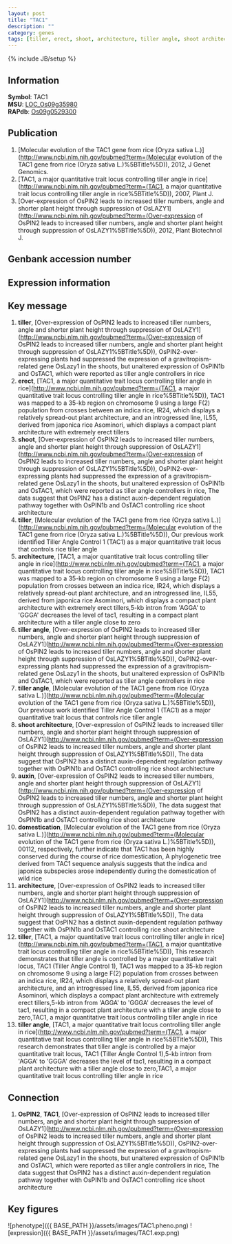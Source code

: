 ```yaml
---
layout: post
title: "TAC1"
description: ""
category: genes
tags: [tiller, erect, shoot, architecture, tiller angle, shoot architecture, auxin, domestication, Gene]
---
```

{% include JB/setup %}

## Information
__Symbol__: TAC1  
__MSU__: [LOC_Os09g35980](http://rice.plantbiology.msu.edu/cgi-bin/ORF_infopage.cgi?orf=LOC_Os09g35980)  
__RAPdb__: [Os09g0529300](http://rapdb.dna.affrc.go.jp/viewer/gbrowse_details/irgsp1?name=Os09g0529300)  

## Publication
1. [Molecular evolution of the TAC1 gene from rice (Oryza sativa L.)](http://www.ncbi.nlm.nih.gov/pubmed?term=(Molecular evolution of the TAC1 gene from rice (Oryza sativa L.)%5BTitle%5D)), 2012, J Genet Genomics.
2. [TAC1, a major quantitative trait locus controlling tiller angle in rice](http://www.ncbi.nlm.nih.gov/pubmed?term=(TAC1, a major quantitative trait locus controlling tiller angle in rice%5BTitle%5D)), 2007, Plant J.
3. [Over-expression of OsPIN2 leads to increased tiller numbers, angle and shorter plant height through suppression of OsLAZY1](http://www.ncbi.nlm.nih.gov/pubmed?term=(Over-expression of OsPIN2 leads to increased tiller numbers, angle and shorter plant height through suppression of OsLAZY1%5BTitle%5D)), 2012, Plant Biotechnol J.

## Genbank accession number

## Expression information

## Key message
1. __tiller__, [Over-expression of OsPIN2 leads to increased tiller numbers, angle and shorter plant height through suppression of OsLAZY1](http://www.ncbi.nlm.nih.gov/pubmed?term=(Over-expression of OsPIN2 leads to increased tiller numbers, angle and shorter plant height through suppression of OsLAZY1%5BTitle%5D)),  OsPIN2-over-expressing plants had suppressed the expression of a gravitropism-related gene OsLazy1 in the shoots, but unaltered expression of OsPIN1b and OsTAC1, which were reported as tiller angle controllers in rice
2. __erect__, [TAC1, a major quantitative trait locus controlling tiller angle in rice](http://www.ncbi.nlm.nih.gov/pubmed?term=(TAC1, a major quantitative trait locus controlling tiller angle in rice%5BTitle%5D)),  TAC1 was mapped to a 35-kb region on chromosome 9 using a large F(2) population from crosses between an indica rice, IR24, which displays a relatively spread-out plant architecture, and an introgressed line, IL55, derived from japonica rice Asominori, which displays a compact plant architecture with extremely erect tillers
3. __shoot__, [Over-expression of OsPIN2 leads to increased tiller numbers, angle and shorter plant height through suppression of OsLAZY1](http://www.ncbi.nlm.nih.gov/pubmed?term=(Over-expression of OsPIN2 leads to increased tiller numbers, angle and shorter plant height through suppression of OsLAZY1%5BTitle%5D)),  OsPIN2-over-expressing plants had suppressed the expression of a gravitropism-related gene OsLazy1 in the shoots, but unaltered expression of OsPIN1b and OsTAC1, which were reported as tiller angle controllers in rice, The data suggest that OsPIN2 has a distinct auxin-dependent regulation pathway together with OsPIN1b and OsTAC1 controlling rice shoot architecture
4. __tiller__, [Molecular evolution of the TAC1 gene from rice (Oryza sativa L.)](http://www.ncbi.nlm.nih.gov/pubmed?term=(Molecular evolution of the TAC1 gene from rice (Oryza sativa L.)%5BTitle%5D)),  Our previous work identified Tiller Angle Control 1 (TAC1) as a major quantitative trait locus that controls rice tiller angle
5. __architecture__, [TAC1, a major quantitative trait locus controlling tiller angle in rice](http://www.ncbi.nlm.nih.gov/pubmed?term=(TAC1, a major quantitative trait locus controlling tiller angle in rice%5BTitle%5D)),  TAC1 was mapped to a 35-kb region on chromosome 9 using a large F(2) population from crosses between an indica rice, IR24, which displays a relatively spread-out plant architecture, and an introgressed line, IL55, derived from japonica rice Asominori, which displays a compact plant architecture with extremely erect tillers,5-kb intron from 'AGGA' to 'GGGA' decreases the level of tac1, resulting in a compact plant architecture with a tiller angle close to zero
6. __tiller angle__, [Over-expression of OsPIN2 leads to increased tiller numbers, angle and shorter plant height through suppression of OsLAZY1](http://www.ncbi.nlm.nih.gov/pubmed?term=(Over-expression of OsPIN2 leads to increased tiller numbers, angle and shorter plant height through suppression of OsLAZY1%5BTitle%5D)),  OsPIN2-over-expressing plants had suppressed the expression of a gravitropism-related gene OsLazy1 in the shoots, but unaltered expression of OsPIN1b and OsTAC1, which were reported as tiller angle controllers in rice
7. __tiller angle__, [Molecular evolution of the TAC1 gene from rice (Oryza sativa L.)](http://www.ncbi.nlm.nih.gov/pubmed?term=(Molecular evolution of the TAC1 gene from rice (Oryza sativa L.)%5BTitle%5D)),  Our previous work identified Tiller Angle Control 1 (TAC1) as a major quantitative trait locus that controls rice tiller angle
8. __shoot architecture__, [Over-expression of OsPIN2 leads to increased tiller numbers, angle and shorter plant height through suppression of OsLAZY1](http://www.ncbi.nlm.nih.gov/pubmed?term=(Over-expression of OsPIN2 leads to increased tiller numbers, angle and shorter plant height through suppression of OsLAZY1%5BTitle%5D)),  The data suggest that OsPIN2 has a distinct auxin-dependent regulation pathway together with OsPIN1b and OsTAC1 controlling rice shoot architecture
9. __auxin__, [Over-expression of OsPIN2 leads to increased tiller numbers, angle and shorter plant height through suppression of OsLAZY1](http://www.ncbi.nlm.nih.gov/pubmed?term=(Over-expression of OsPIN2 leads to increased tiller numbers, angle and shorter plant height through suppression of OsLAZY1%5BTitle%5D)),  The data suggest that OsPIN2 has a distinct auxin-dependent regulation pathway together with OsPIN1b and OsTAC1 controlling rice shoot architecture
10. __domestication__, [Molecular evolution of the TAC1 gene from rice (Oryza sativa L.)](http://www.ncbi.nlm.nih.gov/pubmed?term=(Molecular evolution of the TAC1 gene from rice (Oryza sativa L.)%5BTitle%5D)), 00112, respectively, further indicate that TAC1 has been highly conserved during the course of rice domestication, A phylogenetic tree derived from TAC1 sequence analysis suggests that the indica and japonica subspecies arose independently during the domestication of wild rice
11. __architecture__, [Over-expression of OsPIN2 leads to increased tiller numbers, angle and shorter plant height through suppression of OsLAZY1](http://www.ncbi.nlm.nih.gov/pubmed?term=(Over-expression of OsPIN2 leads to increased tiller numbers, angle and shorter plant height through suppression of OsLAZY1%5BTitle%5D)),  The data suggest that OsPIN2 has a distinct auxin-dependent regulation pathway together with OsPIN1b and OsTAC1 controlling rice shoot architecture
12. __tiller__, [TAC1, a major quantitative trait locus controlling tiller angle in rice](http://www.ncbi.nlm.nih.gov/pubmed?term=(TAC1, a major quantitative trait locus controlling tiller angle in rice%5BTitle%5D)),  This research demonstrates that tiller angle is controlled by a major quantitative trait locus, TAC1 (Tiller Angle Control 1), TAC1 was mapped to a 35-kb region on chromosome 9 using a large F(2) population from crosses between an indica rice, IR24, which displays a relatively spread-out plant architecture, and an introgressed line, IL55, derived from japonica rice Asominori, which displays a compact plant architecture with extremely erect tillers,5-kb intron from 'AGGA' to 'GGGA' decreases the level of tac1, resulting in a compact plant architecture with a tiller angle close to zero,TAC1, a major quantitative trait locus controlling tiller angle in rice
13. __tiller angle__, [TAC1, a major quantitative trait locus controlling tiller angle in rice](http://www.ncbi.nlm.nih.gov/pubmed?term=(TAC1, a major quantitative trait locus controlling tiller angle in rice%5BTitle%5D)),  This research demonstrates that tiller angle is controlled by a major quantitative trait locus, TAC1 (Tiller Angle Control 1),5-kb intron from 'AGGA' to 'GGGA' decreases the level of tac1, resulting in a compact plant architecture with a tiller angle close to zero,TAC1, a major quantitative trait locus controlling tiller angle in rice

## Connection
1. __OsPIN2__, __TAC1__, [Over-expression of OsPIN2 leads to increased tiller numbers, angle and shorter plant height through suppression of OsLAZY1](http://www.ncbi.nlm.nih.gov/pubmed?term=(Over-expression of OsPIN2 leads to increased tiller numbers, angle and shorter plant height through suppression of OsLAZY1%5BTitle%5D)),  OsPIN2-over-expressing plants had suppressed the expression of a gravitropism-related gene OsLazy1 in the shoots, but unaltered expression of OsPIN1b and OsTAC1, which were reported as tiller angle controllers in rice, The data suggest that OsPIN2 has a distinct auxin-dependent regulation pathway together with OsPIN1b and OsTAC1 controlling rice shoot architecture

## Key figures
![phenotype]({{ BASE_PATH }}/assets/images/TAC1.pheno.png)
![expression]({{ BASE_PATH }}/assets/images/TAC1.exp.png)


